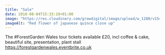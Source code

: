 ```yaml
---
title: "Sale"
date: 2018-08-04T15:33:19+01:00
image: "https://res.cloudinary.com/growdigital/image/upload/w_1280/v1544300867/chaenomeles-41478572351.jpg"
imageAlt: "Red flower of japanese quince close up"
---
```


The #ForestGarden Wales tour tickets available £20, incl coffee & cake, beautiful site, presentation, plant stall https://forestgardenwales.eventbrite.co.uk
